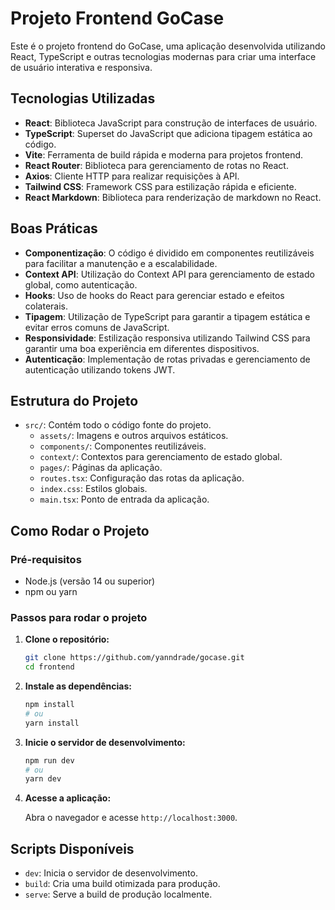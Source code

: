 # Projeto Frontend GoCase

Este é o projeto frontend do GoCase, uma aplicação desenvolvida utilizando React, TypeScript e outras tecnologias modernas para criar uma interface de usuário interativa e responsiva.

## Tecnologias Utilizadas

- **React**: Biblioteca JavaScript para construção de interfaces de usuário.
- **TypeScript**: Superset do JavaScript que adiciona tipagem estática ao código.
- **Vite**: Ferramenta de build rápida e moderna para projetos frontend.
- **React Router**: Biblioteca para gerenciamento de rotas no React.
- **Axios**: Cliente HTTP para realizar requisições à API.
- **Tailwind CSS**: Framework CSS para estilização rápida e eficiente.
- **React Markdown**: Biblioteca para renderização de markdown no React.

## Boas Práticas

- **Componentização**: O código é dividido em componentes reutilizáveis para facilitar a manutenção e a escalabilidade.
- **Context API**: Utilização do Context API para gerenciamento de estado global, como autenticação.
- **Hooks**: Uso de hooks do React para gerenciar estado e efeitos colaterais.
- **Tipagem**: Utilização de TypeScript para garantir a tipagem estática e evitar erros comuns de JavaScript.
- **Responsividade**: Estilização responsiva utilizando Tailwind CSS para garantir uma boa experiência em diferentes dispositivos.
- **Autenticação**: Implementação de rotas privadas e gerenciamento de autenticação utilizando tokens JWT.

## Estrutura do Projeto

- `src/`: Contém todo o código fonte do projeto.
  - `assets/`: Imagens e outros arquivos estáticos.
  - `components/`: Componentes reutilizáveis.
  - `context/`: Contextos para gerenciamento de estado global.
  - `pages/`: Páginas da aplicação.
  - `routes.tsx`: Configuração das rotas da aplicação.
  - `index.css`: Estilos globais.
  - `main.tsx`: Ponto de entrada da aplicação.

## Como Rodar o Projeto

### Pré-requisitos

- Node.js (versão 14 ou superior)
- npm ou yarn

### Passos para rodar o projeto

1. **Clone o repositório:**

   ```bash
   git clone https://github.com/yanndrade/gocase.git
   cd frontend
   ```

2. **Instale as dependências:**

   ```bash
   npm install
   # ou
   yarn install
   ```

3. **Inicie o servidor de desenvolvimento:**

   ```bash
   npm run dev
   # ou
   yarn dev
   ```

4. **Acesse a aplicação:**

   Abra o navegador e acesse `http://localhost:3000`.

## Scripts Disponíveis

- `dev`: Inicia o servidor de desenvolvimento.
- `build`: Cria uma build otimizada para produção.
- `serve`: Serve a build de produção localmente.
